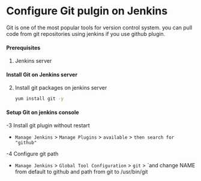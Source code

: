 # Configure Git pulgin on Jenkins
Git is one of the most popular tools for version control system. you can pull code from git repositories using jenkins if you use github plugin. 


#### Prerequisites
1. Jenkins server 

#### Install Git on Jenkins server
2. Install git packages on jenkins server
   ```sh
   yum install git -y
   ```

#### Setup Git on jenkins console
-3 Install git plugin without restart  
  - `Manage Jenkins` > `Manage Plugins` > `available` > `then search for "github"`

-4 Configure git path
  - `Manage Jenkins` > `Global Tool Configuration` > `git` > `and change NAME from default to github  and path from git to /usr/bin/git

